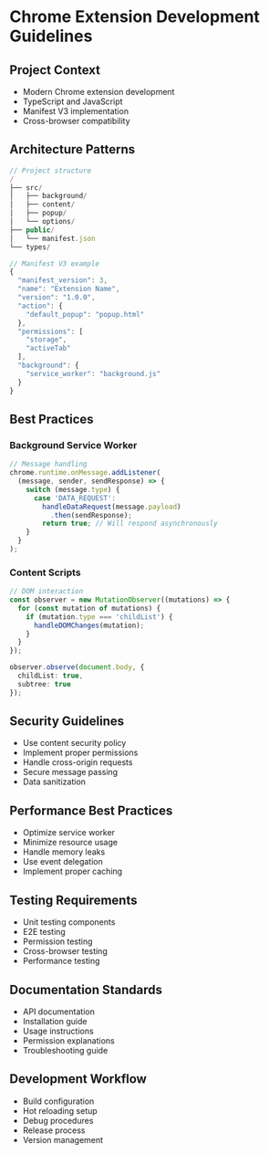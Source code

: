 # Chrome Extension Development Guidelines

## Project Context
- Modern Chrome extension development
- TypeScript and JavaScript
- Manifest V3 implementation
- Cross-browser compatibility

## Architecture Patterns
```typescript
// Project structure
/
├── src/
│   ├── background/
│   ├── content/
│   ├── popup/
│   └── options/
├── public/
│   └── manifest.json
└── types/

// Manifest V3 example
{
  "manifest_version": 3,
  "name": "Extension Name",
  "version": "1.0.0",
  "action": {
    "default_popup": "popup.html"
  },
  "permissions": [
    "storage",
    "activeTab"
  ],
  "background": {
    "service_worker": "background.js"
  }
}
```

## Best Practices
### Background Service Worker
```typescript
// Message handling
chrome.runtime.onMessage.addListener(
  (message, sender, sendResponse) => {
    switch (message.type) {
      case 'DATA_REQUEST':
        handleDataRequest(message.payload)
          .then(sendResponse);
        return true; // Will respond asynchronously
    }
  }
);
```

### Content Scripts
```typescript
// DOM interaction
const observer = new MutationObserver((mutations) => {
  for (const mutation of mutations) {
    if (mutation.type === 'childList') {
      handleDOMChanges(mutation);
    }
  }
});

observer.observe(document.body, {
  childList: true,
  subtree: true
});
```

## Security Guidelines
- Use content security policy
- Implement proper permissions
- Handle cross-origin requests
- Secure message passing
- Data sanitization

## Performance Best Practices
- Optimize service worker
- Minimize resource usage
- Handle memory leaks
- Use event delegation
- Implement proper caching

## Testing Requirements
- Unit testing components
- E2E testing
- Permission testing
- Cross-browser testing
- Performance testing

## Documentation Standards
- API documentation
- Installation guide
- Usage instructions
- Permission explanations
- Troubleshooting guide

## Development Workflow
- Build configuration
- Hot reloading setup
- Debug procedures
- Release process
- Version management